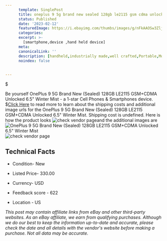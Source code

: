 ```yaml
---
      template: SinglePost
      title: oneplus 9 5g brand new sealed 128gb le2115 gsm cdma unlocked 6 5 winter mist
      status: Published
      date: '2023-02-12'
      featuredImage: https://i.ebayimg.com/thumbs/images/g/nFkAAOSw3ZljonmL/s-l225.jpg
      categories: 
      excerpt: >-
        [smartphone,device ,hand held device]
      meta:
      canonicalLink: ''
      description: [handheld,industrially made,well crafted,Portable,Mobile,Compact,Convenient,Lightweight,Maneuverable,Man-portable,Miniature,Carriable,Hand-held,Light,Holdable,Transportable,Mobile device,Pocket-sized,On-the-go,Wireless,Cordless,Compact size,Convenient size, smartphone,device ,hand held device]
      noindex: false
      
        
---
```

$

Be yourself OnePlus 9 5G Brand New (Sealed) 128GB LE2115 GSM+CDMA Unlocked 6.5" Winter Mist - a 1-star Cell Phones & Smartphones device.
$[Click Here](https://www.ebay.com/itm/354483692519?hash=item5288dfe3e7%3Ag%3AnFkAAOSw3ZljonmL&mkevt=1&mkcid=1&mkrid=711-53200-19255-0&campid=%253CePNCampaignId%253E&customid=%253CreferenceId%253E&toolid=10049) to read more to learn about the shipping costs and additional image urls for the OnePlus 9 5G Brand New (Sealed) 128GB LE2115 GSM+CDMA Unlocked 6.5" Winter Mist. Shipping cost is undefined. Here is how the product looks ![check vendor page](https://i.ebayimg.com/thumbs/images/g/nFkAAOSw3ZljonmL/s-l225.jpg)and the additional images are![OnePlus 9 5G Brand New (Sealed) 128GB LE2115 GSM+CDMA Unlocked 6.5" Winter Mist](https://i.ebayimg.com/images/g/nFkAAOSw3ZljonmL/s-l1600.jpg)![check vendor page](https://origin-galleryplus.ebayimg.com/ws/web/354483692519_2_0_1/225x225.jpg,https://origin-galleryplus.ebayimg.com/ws/web/354483692519_3_0_1/225x225.jpg,https://origin-galleryplus.ebayimg.com/ws/web/354483692519_4_0_1/225x225.jpg,https://origin-galleryplus.ebayimg.com/ws/web/354483692519_5_0_1/225x225.jpg,https://origin-galleryplus.ebayimg.com/ws/web/354483692519_6_0_1/225x225.jpg)



 ## Technical Facts 



     
      

 - Condition- New 


      

 - Listed Price- 330.00 


      

 - Currency- USD 


      

 - Feedback score - 622 


      

 - Location - US 


      
      

 *_This post may contain affiliate links from eBay and other third-party websites. As an eBay affiliate, we earn from qualifying purchases. Although we do our best to keep the information up-to-date and accurate, please check the date and all details with the vendor's website before making a purchase. Not all data may be accurate._*






